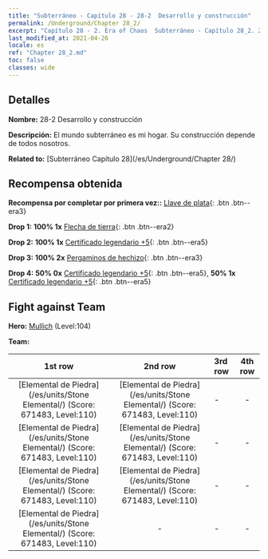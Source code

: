 ```yaml
---
title: "Subterráneo - Capítulo 28 - 28-2  Desarrollo y construcción"
permalink: /Underground/Chapter 28_2/
excerpt: "Capítulo 28 - 2. Era of Chaos  Subterráneo - Capítulo 28_2. 28-2  Desarrollo y construcción"
last_modified_at: 2021-04-26
locale: es
ref: "Chapter 28_2.md"
toc: false
classes: wide
---
```


## Detalles

 **Nombre:** 28-2  Desarrollo y construcción

 **Descripción:**       El mundo subterráneo es mi hogar. Su construcción depende de todos nosotros.

 **Related to:** [Subterráneo Capítulo 28](/es/Underground/Chapter 28/)

## Recompensa obtenida

 **Recompensa por completar por primera vez::** [Llave de plata](/ItemsES/con_693/){: .btn .btn--era3}

 **Drop 1:** **100% 1x** [Flecha de tierra](/ItemsES/her_464/){: .btn .btn--era2}

 **Drop 2:** **100% 1x** [Certificado legendario +5](/ItemsES/mat_102/){: .btn .btn--era5}

 **Drop 3:** **100% 2x** [Pergaminos de hechizo](/ItemsES/con_694/){: .btn .btn--era3}

 **Drop 4:** **50% 0x** [Certificado legendario +5](/ItemsES/mat_102/){: .btn .btn--era5}, **50% 1x** [Certificado legendario +5](/ItemsES/mat_102/){: .btn .btn--era5}


## Fight against Team
 **Hero:** [Mullich](/es/heroes/Mullich/) (Level:104)

 **Team:**


  | 1st row | 2nd row | 3rd row | 4th row |
  |:----:|:----:|:----|:----:|
  | [Elemental de Piedra](/es/units/Stone Elemental/) (Score: 671483, Level:110)  | [Elemental de Piedra](/es/units/Stone Elemental/) (Score: 671483, Level:110)  | - | - |
  | [Elemental de Piedra](/es/units/Stone Elemental/) (Score: 671483, Level:110)  | [Elemental de Piedra](/es/units/Stone Elemental/) (Score: 671483, Level:110)  | - | - |
  | [Elemental de Piedra](/es/units/Stone Elemental/) (Score: 671483, Level:110)  | [Elemental de Piedra](/es/units/Stone Elemental/) (Score: 671483, Level:110)  | - | - |
  | [Elemental de Piedra](/es/units/Stone Elemental/) (Score: 671483, Level:110)  | - | - | - |



